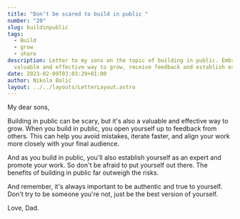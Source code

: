 ```yaml
---
title: "Don’t be scared to build in public "
number: "20"
slug: buildinpublic
tags:
  - Build
  - grow
  - share
description: Letter to my sons on the topic of building in public. Embrace the
  valuable and effective way to grow, receive feedback and establish expertise.
date: 2023-02-09T03:03:29+01:00
author: Nikola Balić
layout: ../../layouts/LetterLayout.astro
---
```

My dear sons,

Building in public can be scary, but it's also a valuable and effective way to grow. When you build in public, you open yourself up to feedback from others. This can help you avoid mistakes, iterate faster, and align your work more closely with your final audience.

And as you build in public, you'll also establish yourself as an expert and promote your work. So don't be afraid to put yourself out there. The benefits of building in public far outweigh the risks.

And remember, it's always important to be authentic and true to yourself. Don't try to be someone you're not, just be the best version of yourself.

Love, Dad.